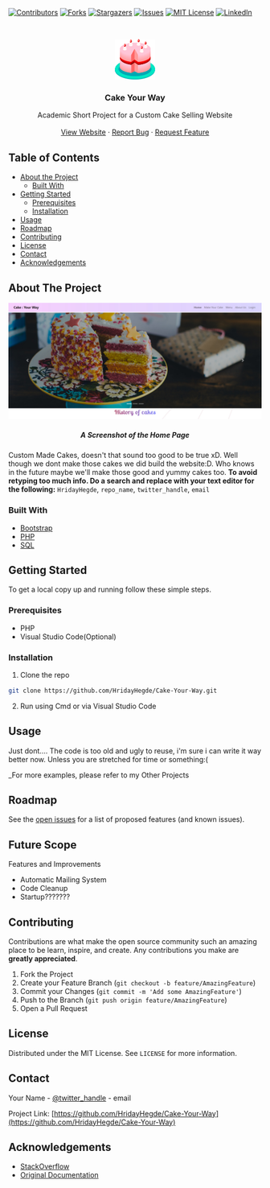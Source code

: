 
<!-- PROJECT SHIELDS -->

[![Contributors][contributors-shield]][contributors-url]
[![Forks][forks-shield]][forks-url]
[![Stargazers][stars-shield]][stars-url]
[![Issues][issues-shield]][issues-url]
[![MIT License][license-shield]][license-url]
[![LinkedIn][linkedin-shield]][linkedin-url]



<!-- PROJECT LOGO -->
<br />
<p align="center">
  <a href="https://github.com/HridayHegde/Cake-Your-Way">
    <img src="ReadmeAssets/logo.svg" alt="Logo" width="80" height="80">
  </a>

  <h3 align="center">Cake Your Way</h3>

  <p align="center">
    Academic Short Project for a Custom Cake Selling Website
    <!-- <br />
    <a href="https://github.com/HridayHegde/Cake-Your-Way"><strong>Explore the docs »</strong></a> -->
    <br />
    <br />
    <a href="https://github.com/HridayHegde/Cake-Your-Way">View Website</a>
    ·
    <a href="https://github.com/HridayHegde/Cake-Your-Way/issues">Report Bug</a>
    ·
    <a href="https://github.com/HridayHegde/Cake-Your-Way/issues">Request Feature</a>
  </p>
</p>



<!-- TABLE OF CONTENTS -->
## Table of Contents

* [About the Project](#about-the-project)
  * [Built With](#built-with)
* [Getting Started](#getting-started)
  * [Prerequisites](#prerequisites)
  * [Installation](#installation)
* [Usage](#usage)
* [Roadmap](#roadmap)
* [Contributing](#contributing)
* [License](#license)
* [Contact](#contact)
* [Acknowledgements](#acknowledgements)



<!-- ABOUT THE PROJECT -->
## About The Project

[![Product Name Screen Shot][product-screenshot]](https://github.com/HridayHegde/Cake-Your-Way)
<h5 align="center">A Screenshot of the Home Page</h5>
  <p align="center">

Custom Made Cakes, doesn't that sound too good to be true xD. Well though we dont make those cakes we did build the website:D. Who knows in the future maybe we'll make those good and yummy cakes too.
**To avoid retyping too much info. Do a search and replace with your text editor for the following:**
`HridayHegde`, `repo_name`, `twitter_handle`, `email`


### Built With

* [Bootstrap](https://getbootstrap.com/)
* [PHP](https://www.php.net/)
* [SQL](https://en.wikipedia.org/wiki/SQL)



<!-- GETTING STARTED -->
## Getting Started

To get a local copy up and running follow these simple steps.

### Prerequisites

* PHP
* Visual Studio Code(Optional)

### Installation

1. Clone the repo
```sh
git clone https://github.com/HridayHegde/Cake-Your-Way.git
```
2. Run using Cmd or via Visual Studio Code



<!-- USAGE EXAMPLES -->
## Usage

Just dont.... The code is too old and ugly to reuse, i'm sure i can write it way better now. Unless you are stretched for time or something:( 

_For more examples, please refer to my Other Projects



<!-- ROADMAP -->
## Roadmap

See the [open issues](https://github.com/HridayHegde/Cake-Your-Way/issues) for a list of proposed features (and known issues).


## Future Scope
Features and Improvements
* Automatic Mailing System
* Code Cleanup
* Startup???????

<!-- CONTRIBUTING -->
## Contributing

Contributions are what make the open source community such an amazing place to be learn, inspire, and create. Any contributions you make are **greatly appreciated**.

1. Fork the Project
2. Create your Feature Branch (`git checkout -b feature/AmazingFeature`)
3. Commit your Changes (`git commit -m 'Add some AmazingFeature'`)
4. Push to the Branch (`git push origin feature/AmazingFeature`)
5. Open a Pull Request



<!-- LICENSE -->
## License

Distributed under the MIT License. See `LICENSE` for more information.



<!-- CONTACT -->
## Contact

Your Name - [@twitter_handle](https://twitter.com/HegdeHriday) - email

Project Link: [https://github.com/HridayHegde/Cake-Your-Way](https://github.com/HridayHegde/Cake-Your-Way)



<!-- ACKNOWLEDGEMENTS -->
## Acknowledgements

* [StackOverflow](https://stackoverflow.com/) 
* [Original Documentation](https://www.php.net/manual/en/)





<!-- MARKDOWN LINKS & IMAGES -->

[contributors-shield]: https://img.shields.io/github/contributors/HridayHegde/repo.svg?style=flat-square
[contributors-url]: https://github.com/HridayHegde/repo/graphs/contributors
[forks-shield]: https://img.shields.io/github/forks/HridayHegde/repo.svg?style=flat-square
[forks-url]: https://github.com/HridayHegde/repo/network/members
[stars-shield]: https://img.shields.io/github/stars/HridayHegde/repo.svg?style=flat-square
[stars-url]: https://github.com/HridayHegde/repo/stargazers
[issues-shield]: https://img.shields.io/github/issues/HridayHegde/repo.svg?style=flat-square
[issues-url]: https://github.com/HridayHegde/repo/issues
[license-shield]: https://img.shields.io/github/license/HridayHegde/repo.svg?style=flat-square
[license-url]: https://github.com/HridayHegde/repo/blob/master/LICENSE.txt
[linkedin-shield]: https://img.shields.io/badge/-LinkedIn-black.svg?style=flat-square&logo=linkedin&colorB=555
[linkedin-url]: www.linkedin.com/in/hridayhegde
[product-screenshot]: ReadmeAssets/project_ss.jpg
